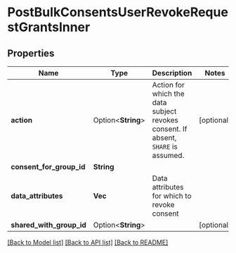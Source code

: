 # PostBulkConsentsUserRevokeRequestGrantsInner

## Properties

Name | Type | Description | Notes
------------ | ------------- | ------------- | -------------
**action** | Option<**String**> | Action for which the data subject revokes consent. If absent, `SHARE` is assumed. | [optional]
**consent_for_group_id** | **String** |  | 
**data_attributes** | **Vec<String>** | Data attributes for which to revoke consent | 
**shared_with_group_id** | Option<**String**> |  | [optional]

[[Back to Model list]](../README.md#documentation-for-models) [[Back to API list]](../README.md#documentation-for-api-endpoints) [[Back to README]](../README.md)


